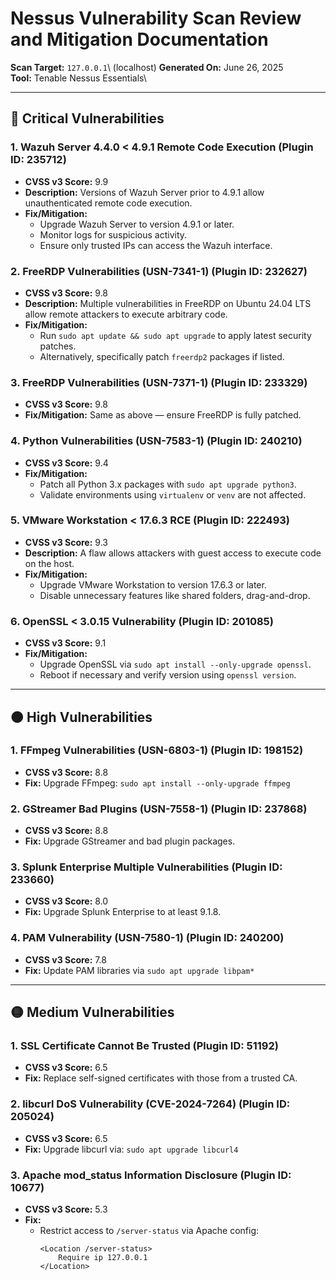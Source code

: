 # Nessus Vulnerability Scan Review and Mitigation Documentation

**Scan Target:** `127.0.0.1`\ (localhost)
**Generated On:** June 26, 2025\
**Tool:** Tenable Nessus Essentials\

---

## 🔴 Critical Vulnerabilities

### 1. **Wazuh Server 4.4.0 < 4.9.1 Remote Code Execution (Plugin ID: 235712)**

- **CVSS v3 Score:** 9.9
- **Description:** Versions of Wazuh Server prior to 4.9.1 allow unauthenticated remote code execution.
- **Fix/Mitigation:**
  - Upgrade Wazuh Server to version 4.9.1 or later.
  - Monitor logs for suspicious activity.
  - Ensure only trusted IPs can access the Wazuh interface.

### 2. **FreeRDP Vulnerabilities (USN-7341-1) (Plugin ID: 232627)**

- **CVSS v3 Score:** 9.8
- **Description:** Multiple vulnerabilities in FreeRDP on Ubuntu 24.04 LTS allow remote attackers to execute arbitrary code.
- **Fix/Mitigation:**
  - Run `sudo apt update && sudo apt upgrade` to apply latest security patches.
  - Alternatively, specifically patch `freerdp2` packages if listed.

### 3. **FreeRDP Vulnerabilities (USN-7371-1) (Plugin ID: 233329)**

- **CVSS v3 Score:** 9.8
- **Fix/Mitigation:** Same as above — ensure FreeRDP is fully patched.

### 4. **Python Vulnerabilities (USN-7583-1) (Plugin ID: 240210)**

- **CVSS v3 Score:** 9.4
- **Fix/Mitigation:**
  - Patch all Python 3.x packages with `sudo apt upgrade python3`.
  - Validate environments using `virtualenv` or `venv` are not affected.

### 5. **VMware Workstation < 17.6.3 RCE (Plugin ID: 222493)**

- **CVSS v3 Score:** 9.3
- **Description:** A flaw allows attackers with guest access to execute code on the host.
- **Fix/Mitigation:**
  - Upgrade VMware Workstation to version 17.6.3 or later.
  - Disable unnecessary features like shared folders, drag-and-drop.

### 6. **OpenSSL < 3.0.15 Vulnerability (Plugin ID: 201085)**

- **CVSS v3 Score:** 9.1
- **Fix/Mitigation:**
  - Upgrade OpenSSL via `sudo apt install --only-upgrade openssl`.
  - Reboot if necessary and verify version using `openssl version`.

---

## 🟠 High Vulnerabilities

### 1. **FFmpeg Vulnerabilities (USN-6803-1) (Plugin ID: 198152)**

- **CVSS v3 Score:** 8.8
- **Fix:** Upgrade FFmpeg: `sudo apt install --only-upgrade ffmpeg`

### 2. **GStreamer Bad Plugins (USN-7558-1) (Plugin ID: 237868)**

- **CVSS v3 Score:** 8.8
- **Fix:** Upgrade GStreamer and bad plugin packages.

### 3. **Splunk Enterprise Multiple Vulnerabilities (Plugin ID: 233660)**

- **CVSS v3 Score:** 8.0
- **Fix:** Upgrade Splunk Enterprise to at least 9.1.8.

### 4. **PAM Vulnerability (USN-7580-1) (Plugin ID: 240200)**

- **CVSS v3 Score:** 7.8
- **Fix:** Update PAM libraries via `sudo apt upgrade libpam*`

---

## 🟡 Medium Vulnerabilities

### 1. **SSL Certificate Cannot Be Trusted (Plugin ID: 51192)**

- **CVSS v3 Score:** 6.5
- **Fix:** Replace self-signed certificates with those from a trusted CA.

### 2. **libcurl DoS Vulnerability (CVE-2024-7264) (Plugin ID: 205024)**

- **CVSS v3 Score:** 6.5
- **Fix:** Upgrade libcurl via: `sudo apt upgrade libcurl4`

### 3. **Apache mod_status Information Disclosure (Plugin ID: 10677)**

- **CVSS v3 Score:** 5.3
- **Fix:**
  - Restrict access to `/server-status` via Apache config:
    ```
    <Location /server-status>
        Require ip 127.0.0.1
    </Location>
    ```
    
